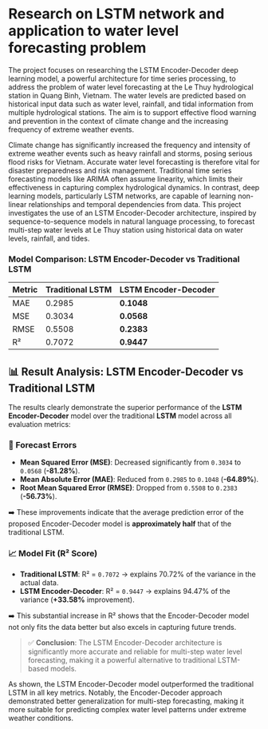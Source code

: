 # Research on LSTM network and application to water level forecasting problem

The project focuses on researching the LSTM Encoder-Decoder deep learning model, a powerful architecture for time series processing, to address the problem of water level forecasting at the Le Thuy hydrological station in Quang Binh, Vietnam. The water levels are predicted based on historical input data such as water level, rainfall, and tidal information from multiple hydrological stations. The aim is to support effective flood warning and prevention in the context of climate change and the increasing frequency of extreme weather events.

Climate change has significantly increased the frequency and intensity of extreme weather events such as heavy rainfall and storms, posing serious flood risks for Vietnam. Accurate water level forecasting is therefore vital for disaster preparedness and risk management. Traditional time series forecasting models like ARIMA often assume linearity, which limits their effectiveness in capturing complex hydrological dynamics. In contrast, deep learning models, particularly LSTM networks, are capable of learning non-linear relationships and temporal dependencies from data. This project investigates the use of an LSTM Encoder-Decoder architecture, inspired by sequence-to-sequence models in natural language processing, to forecast multi-step water levels at Le Thuy station using historical data on water levels, rainfall, and tides.

### Model Comparison: LSTM Encoder-Decoder vs Traditional LSTM

| Metric | Traditional LSTM | LSTM Encoder-Decoder |
|--------|------------------|----------------------|
| MAE    | 0.2985           | **0.1048**           |
| MSE    | 0.3034           | **0.0568**           |
| RMSE   | 0.5508           | **0.2383**           |
| R²     | 0.7072           | **0.9447**           |

## 📊 Result Analysis: LSTM Encoder-Decoder vs Traditional LSTM

The results clearly demonstrate the superior performance of the **LSTM Encoder-Decoder** model over the traditional **LSTM** model across all evaluation metrics:

### 🔺 Forecast Errors

- **Mean Squared Error (MSE)**: Decreased significantly from `0.3034` to `0.0568` (**-81.28%**).
- **Mean Absolute Error (MAE)**: Reduced from `0.2985` to `0.1048` (**-64.89%**).
- **Root Mean Squared Error (RMSE)**: Dropped from `0.5508` to `0.2383` (**-56.73%**).

➡️ These improvements indicate that the average prediction error of the proposed Encoder-Decoder model is **approximately half** that of the traditional LSTM.

### 📈 Model Fit (R² Score)

- **Traditional LSTM**: R² = `0.7072` → explains 70.72% of the variance in the actual data.
- **LSTM Encoder-Decoder**: R² = `0.9447` → explains 94.47% of the variance (**+33.58%** improvement).

➡️ This substantial increase in R² shows that the Encoder-Decoder model not only fits the data better but also excels in capturing future trends.

> ✅ **Conclusion**: The LSTM Encoder-Decoder architecture is significantly more accurate and reliable for multi-step water level forecasting, making it a powerful alternative to traditional LSTM-based models.


As shown, the LSTM Encoder-Decoder model outperformed the traditional LSTM in all key metrics. Notably, the Encoder-Decoder approach demonstrated better generalization for multi-step forecasting, making it more suitable for predicting complex water level patterns under extreme weather conditions.
